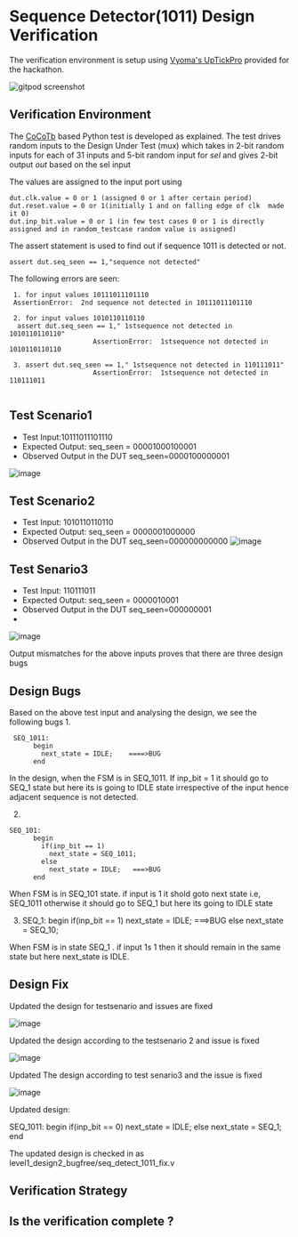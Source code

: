 # Sequence Detector(1011) Design Verification

The verification environment is setup using [Vyoma's UpTickPro](https://vyomasystems.com) provided for the hackathon.

![gitpod screenshot](https://user-images.githubusercontent.com/92357357/180269862-b4acdb6d-cfe1-4da7-bf00-b5ace04ed753.PNG)


## Verification Environment

The [CoCoTb](https://www.cocotb.org/) based Python test is developed as explained. The test drives random inputs to the Design Under Test (mux) which takes in 2-bit random inputs for each of 31 inputs and 5-bit random input for *sel* and gives 2-bit output *out* based on the sel input

The values are assigned to the input port using 
```
dut.clk.value = 0 or 1 (assigned 0 or 1 after certain period)
dut.reset.value = 0 or 1(initially 1 and on falling edge of clk  made it 0)
dut.inp_bit.value = 0 or 1 (in few test cases 0 or 1 is directly assigned and in random_testcase random value is assigned)
```


The assert statement is used to find out if sequence 1011 is detected or not.
```
assert dut.seq_seen == 1,"sequence not detected"
```

The following errors are seen:
```
 1. for input values 10111011101110
 AssertionError:  2nd sequence not detected in 10111011101110
 
 2. for input values 1010110110110
  assert dut.seq_seen == 1," 1stsequence not detected in 1010110110110"
                     AssertionError:  1stsequence not detected in 1010110110110
             
 3. assert dut.seq_seen == 1," 1stsequence not detected in 110111011"
                     AssertionError:  1stsequence not detected in 110111011
 
```
## Test Scenario1 
- Test Input:10111011101110
- Expected Output: seq_seen = 00001000100001 
- Observed Output in the DUT seq_seen=0000100000001

![image](https://user-images.githubusercontent.com/92357357/180616298-d93869ca-f01e-4d75-9886-9a5705f03e4c.png)

## Test Scenario2

- Test Input:  1010110110110
- Expected Output: seq_seen = 0000001000000 
- Observed Output in the DUT seq_seen=000000000000
![image](https://user-images.githubusercontent.com/92357357/180617932-133f2b6a-b106-44dc-ba0d-1091eb782041.png)

## Test Senario3
- Test Input:  110111011
- Expected Output: seq_seen = 0000010001 
- Observed Output in the DUT seq_seen=000000001
- 
![image](https://user-images.githubusercontent.com/92357357/180618575-e34b3641-40dc-4b3e-a3b7-471ad8904626.png)


Output mismatches for the above inputs proves that there are three design bugs

## Design Bugs
Based on the above test input and analysing the design, we see the following bugs
1.
```
 SEQ_1011:
      begin
        next_state = IDLE;    ====>BUG
      end
```
In the  design, when the FSM is in SEQ_1011. If inp_bit = 1 it should go to SEQ_1 state but here its is going to IDLE state irrespective of the input hence adjacent sequence is not detected.

2.
```
SEQ_101:
      begin
        if(inp_bit == 1)
          next_state = SEQ_1011;
        else
          next_state = IDLE;   ===>BUG
      end
 ```       
When FSM is in SEQ_101 state. if input is 1 it shold goto next state i.e, SEQ_1011 otherwise it should go to SEQ_1 but here its going to IDLE state

3. SEQ_1:
      begin
        if(inp_bit == 1)
          next_state = IDLE;   ===>BUG
        else
          next_state = SEQ_10;
          
 When FSM is in state SEQ_1 . if input 1s 1 then it should remain in the same state but here next_state is IDLE.

## Design Fix
Updated the design for testsenario and issues are fixed

![image](https://user-images.githubusercontent.com/92357357/180617803-ed161508-cfa2-4ea7-868f-230da5e37c57.png)

Updated the design according to the testsenario 2 and issue is fixed

![image](https://user-images.githubusercontent.com/92357357/180618119-bb340d43-8076-46ad-a87e-3121deb594b2.png)

Updated The design according to test senario3 and the issue is fixed

![image](https://user-images.githubusercontent.com/92357357/180618778-789cb0b9-ba6a-4457-9bef-6cfc30afba00.png)





Updated design:

SEQ_1011:
      begin
        if(inp_bit == 0)
          next_state = IDLE;
        else
          next_state = SEQ_1;
      end
    
    
The updated design is checked in as level1_design2_bugfree/seq_detect_1011_fix.v

## Verification Strategy

## Is the verification complete ?
